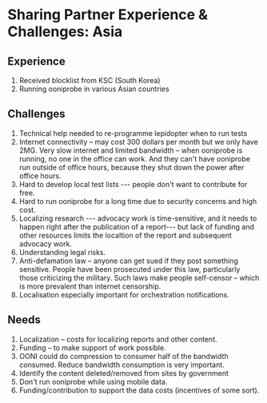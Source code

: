 # Sharing Partner Experience & Challenges: Asia

## Experience

1. Received blocklist from KSC (South Korea)
2. Running ooniprobe in various Asian countries

## Challenges

1. Technical help needed to re-programme lepidopter when to run tests
2. Internet connectivity – may cost 300 dollars per month but we only have 2MG. Very slow internet and limited bandwidth – when ooniprobe is running, no one in the office can work.  And they can't have ooniprobe run outside of office hours, because they shut down the power after office hours.
3. Hard to develop local test lists --- people don't want to contribute for free.
4. Hard to run ooniprobe for a long time due to security concerns and high cost.
5. Localizing research --- advocacy work is time-sensitive, and it needs to happen right after the publication of a report--- but lack of funding and other resources limits the localtion of the report and subsequent advocacy work.
6. Understanding legal risks.
7. Anti-defamation law – anyone can get sued if they post something sensitive. People have been prosecuted under this law, particularly those criticizing the military. Such laws make people self-censor – which is more prevalent than internet censorship.
8. Localisation especially important for orchestration notifications.

## Needs

1. Localization – costs for localizing reports and other content.
2. Funding – to make support of work possible.
3. OONI could do compression to consumer half of the bandwidth consumed. Reduce bandwidth consumption is very important.
4. Identify the content deleted/removed from sites by government
5. Don't run ooniprobe while using mobile data.
6. Funding/contribution to support the data costs (incentives of some sort).